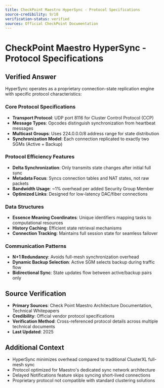 ```yaml
---
title: CheckPoint Maestro HyperSync - Protocol Specifications
source-credibility: 9/10
verification-status: verified
sources: Official CheckPoint Documentation
---
```


# CheckPoint Maestro HyperSync - Protocol Specifications

## Verified Answer

HyperSync operates as a proprietary connection-state replication engine with specific protocol characteristics:

### Core Protocol Specifications
- **Transport Protocol**: UDP port 8116 for Cluster Control Protocol (CCP)
- **Message Types**: Opcodes distinguish synchronization from heartbeat messages
- **Multicast Groups**: Uses 224.0.0.0/8 address range for state distribution
- **Synchronization Model**: Each connection replicated to exactly two SGMs (Active + Backup)

### Protocol Efficiency Features
- **Delta Synchronization**: Only transmits state changes after initial full sync
- **Metadata Focus**: Syncs connection tables and NAT states, not raw packets
- **Bandwidth Usage**: ~1% overhead per added Security Group Member
- **Optimized Links**: Designed for low-latency DAC/fiber connections

### Data Structures
- **Essence Meaning Coordinates**: Unique identifiers mapping tasks to computational resources
- **History Caching**: Efficient state retrieval mechanisms
- **Connection Tracking**: Maintains full session state for seamless failover

### Communication Patterns
- **N+1 Redundancy**: Avoids full-mesh synchronization overhead
- **Dynamic Backup Selection**: Active SGM selects backup during traffic flow
- **Bidirectional Sync**: State updates flow between active/backup pairs only

## Source Verification
- **Primary Sources**: Check Point Maestro Architecture Documentation, Technical Whitepapers
- **Credibility**: Official vendor protocol specifications
- **Verification Method**: Cross-referenced protocol details across multiple technical documents
- **Last Updated**: 2025

## Additional Context
- HyperSync minimizes overhead compared to traditional ClusterXL full-mesh sync
- Protocol optimized for Maestro's dedicated sync network architecture
- Delayed Notifications feature skips syncing short-lived connections
- Proprietary protocol not compatible with standard clustering solutions
